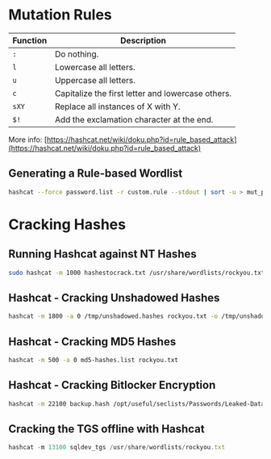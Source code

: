 # Mutation Rules

| **Function** | **Description** |
| --- | --- |
| `:` | Do nothing. |
| `l` | Lowercase all letters. |
| `u` | Uppercase all letters. |
| `c` | Capitalize the first letter and lowercase others. |
| `sXY` | Replace all instances of X with Y. |
| `$!` | Add the exclamation character at the end. |

More info:
[https://hashcat.net/wiki/doku.php?id=rule_based_attack](https://hashcat.net/wiki/doku.php?id=rule_based_attack)

## Generating a Rule-based Wordlist

```bash
hashcat --force password.list -r custom.rule --stdout | sort -u > mut_password.list
```

# Cracking Hashes

## **Running Hashcat against NT Hashes**

```bash
sudo hashcat -m 1000 hashestocrack.txt /usr/share/wordlists/rockyou.txt
```

## **Hashcat - Cracking Unshadowed Hashes**

```bash
hashcat -m 1800 -a 0 /tmp/unshadowed.hashes rockyou.txt -o /tmp/unshadowed.cracked
```

## Hashcat - Cracking MD5 Hashes

```bash
hashcat -m 500 -a 0 md5-hashes.list rockyou.txt
```

## Hashcat - Cracking Bitlocker Encryption

```bash
hashcat -m 22100 backup.hash /opt/useful/seclists/Passwords/Leaked-Databases/rockyou.txt -o backup.cracked
```

## Cracking the TGS offline with Hashcat

```jsx
hashcat -m 13100 sqldev_tgs /usr/share/wordlists/rockyou.txt 
```
